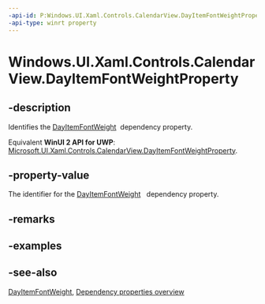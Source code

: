 ```yaml
---
-api-id: P:Windows.UI.Xaml.Controls.CalendarView.DayItemFontWeightProperty
-api-type: winrt property
---
```


<!-- Property syntax
public Windows.UI.Xaml.DependencyProperty DayItemFontWeightProperty { get; }
-->

# Windows.UI.Xaml.Controls.CalendarView.DayItemFontWeightProperty

## -description
Identifies the [DayItemFontWeight](calendarview_dayitemfontweight.md)  dependency property.

Equivalent **WinUI 2 API for UWP**: [Microsoft.UI.Xaml.Controls.CalendarView.DayItemFontWeightProperty](/windows/winui/api/microsoft.ui.xaml.controls.calendarview.dayitemfontweightproperty).

## -property-value
The identifier for the [DayItemFontWeight](calendarview_dayitemfontweight.md)   dependency property.

## -remarks

## -examples

## -see-also
[DayItemFontWeight](calendarview_dayitemfontweight.md), [Dependency properties overview](/windows/uwp/xaml-platform/dependency-properties-overview)
